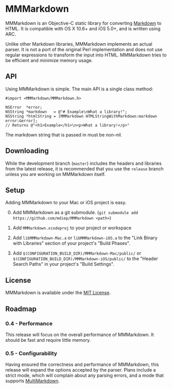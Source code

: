 # MMMarkdown
MMMarkdown is an Objective-C static library for converting [Markdown][] to HTML. It is compatible with OS X 10.6+ and iOS 5.0+, and is written using ARC.

Unlike other Markdown libraries, MMMarkdown implements an actual parser. It is not a port of the original Perl implementation and does not use regular expressions to transform the input into HTML. MMMarkdown tries to be efficient and minimize memory usage.

[Markdown]: http://daringfireball.net/projects/markdown/

## API
Using MMMarkdown is simple. The main API is a single class method:

    #import <MMMarkdown/MMMarkdown.h>
    
    NSError  *error;
    NSString *markdown   = @"# Example\nWhat a library!";
    NSString *htmlString = [MMMarkdown HTMLStringWithMarkdown:markdown error:&error];
    // Returns @"<h1>Example</h1>\n<p>What a library!</p>"

The markdown string that is passed in must be non-nil.

## Downloading
While the development branch (`master`) includes the headers and libraries from the latest release, it is recommended that you use the `release` branch unless you are working on MMMarkdown itself.

## Setup
Adding MMMarkdown to your Mac or iOS project is easy.

0. Add MMMarkdown as a git submodule. (`git submodule add https://github.com/mdiep/MMMarkdown <path>`)

0. Add `MMMarkdown.xcodeproj` to your project or workspace

0. Add `libMMMarkdown-Mac.a` or `libMMMarkdown-iOS.a` to the "Link Binary with Libraries" section of your project's "Build Phases".

0. Add `$(CONFIGURATION_BUILD_DIR)/MMMarkdown-Mac/public/` or `$(CONFIGURATION_BUILD_DIR)/MMMarkdown-iOS/public/` to the "Header Search Paths" in your project's "Build Settings".

## License
MMMarkdown is available under the [MIT License][].

[MIT License]: http://opensource.org/licenses/mit-license.php

## Roadmap
### 0.4 - Performance
This release will focus on the overall performance of MMMarkdown. It should be fast and require little memory.

### 0.5 - Configurability
Having ensured the correctness and performance of MMMarkdown, this release will expand the options accepted by the parser. Plans include a strict mode, which will complain about any parsing errors, and a mode that supports [MultiMarkdown][].

[MultiMarkdown]: http://fletcherpenney.net/multimarkdown/
